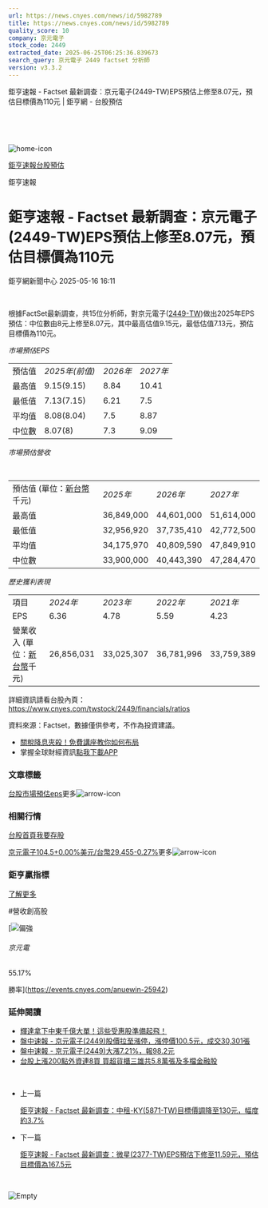 ```yaml
---
url: https://news.cnyes.com/news/id/5982789
title: https://news.cnyes.com/news/id/5982789
quality_score: 10
company: 京元電子
stock_code: 2449
extracted_date: 2025-06-25T06:25:36.839673
search_query: 京元電子 2449 factset 分析師
version: v3.3.2
---
```


鉅亨速報 - Factset 最新調查：京元電子(2449-TW)EPS預估上修至8.07元，預估目標價為110元 | 鉅亨網 - 台股預估

‌

‌

![home-icon](/assets/icons/breadCrumb/symbol-icon-home.svg)

[鉅亨速報](/news/cat/anue_live)[台股預估](/news/cat/tw_forecast)

鉅亨速報

# 鉅亨速報 - Factset 最新調查：京元電子(2449-TW)EPS預估上修至8.07元，預估目標價為110元

鉅亨網新聞中心 2025-05-16 16:11

‌

根據FactSet最新調查，共15位分析師，對京元電子([2449-TW](https://www.cnyes.com/twstock/2449))做出2025年EPS預估：中位數由8元上修至8.07元，其中最高估值9.15元，最低估值7.13元，預估目標價為110元。

*市場預估EPS*

|  |  |  |  |
| --- | --- | --- | --- |
| 預估值 | *2025年(前值)* | *2026年* | *2027年* |
| 最高值 | 9.15(9.15) | 8.84 | 10.41 |
| 最低值 | 7.13(7.15) | 6.21 | 7.5 |
| 平均值 | 8.08(8.04) | 7.5 | 8.87 |
| 中位數 | 8.07(8) | 7.3 | 9.09 |

*市場預估營收*

‌

|  |  |  |  |
| --- | --- | --- | --- |
| 預估值 (單位：[新台幣](https://invest.cnyes.com/forex/detail/usdtwd)千元) | *2025年* | *2026年* | *2027年* |
| 最高值 | 36,849,000 | 44,601,000 | 51,614,000 |
| 最低值 | 32,956,920 | 37,735,410 | 42,772,500 |
| 平均值 | 34,175,970 | 40,809,590 | 47,849,910 |
| 中位數 | 33,900,000 | 40,443,390 | 47,284,470 |

*歷史獲利表現*

|  |  |  |  |  |
| --- | --- | --- | --- | --- |
| 項目 | *2024年* | *2023年* | *2022年* | *2021年* |
| EPS | 6.36 | 4.78 | 5.59 | 4.23 |
| 營業收入 (單位：[新台幣](https://invest.cnyes.com/forex/detail/usdtwd)千元) | 26,856,031 | 33,025,307 | 36,781,996 | 33,759,389 |

詳細資訊請看台股內頁：  
<https://www.cnyes.com/twstock/2449/financials/ratios>

資料來源：Factset，數據僅供參考，不作為投資建議。

* [關稅降息夾殺！免費講座教你如何布局](https://www.rsc.com.tw/Cnyes_RSC/SeminarBooking2025InvestmentOutlook.aspx?utm_source=anue&utm_medium=usstocks_end)
* 掌握全球財經資訊[點我下載APP](http://www.cnyes.com/app/?utm_source=mweb&utm_medium=HamMenuBanner&utm_campaign=fixed&utm_content=entr)

### 文章標籤

[台股](https://news.cnyes.com/tag/台股 "台股")[市場預估](https://news.cnyes.com/tag/市場預估 "市場預估")[eps](https://news.cnyes.com/tag/eps "eps")更多![arrow-icon](/assets/icons/arrows/arrow-down.svg)

### 相關行情

[台股首頁](https://www.cnyes.com/twstock)[我要存股](https://supr.link/8OHaU)

[京元電子104.5+0.00%](https://www.cnyes.com/twstock/2449)[美元/台幣29.455-0.27%](https://invest.cnyes.com/forex/detail/USDTWD)更多![arrow-icon](/assets/icons/arrows/arrow-down.svg)

### 鉅亨贏指標

[了解更多](https://events.cnyes.com/anuewin-25942)

#營收創高股

[![偏強](/assets/icons/win-indicator/long.svg)

###### 京元電

55.17%

勝率](https://events.cnyes.com/anuewin-25942)

### 延伸閱讀

* [輝達拿下中東千億大單！這些受惠股準備起飛！](/news/id/5980276)
* [盤中速報 - 京元電子(2449)股價拉至漲停，漲停價100.5元，成交30,301張](/news/id/5978978)
* [盤中速報 - 京元電子(2449)大漲7.21%，報98.2元](/news/id/5978639)
* [台股上漲200點外資連8買 買超貨櫃三雄共5.8萬張及多檔金融股](/news/id/5977962)

‌

* 上一篇

  [鉅亨速報 - Factset 最新調查：中租-KY(5871-TW)目標價調降至130元，幅度約3.7%](/news/id/5983197)
* 下一篇

  [鉅亨速報 - Factset 最新調查：微星(2377-TW)EPS預估下修至11.59元，預估目標價為167.5元](/news/id/5982574)

‌

![Empty](/assets/icons/skeleton/empty-image.svg)

‌
